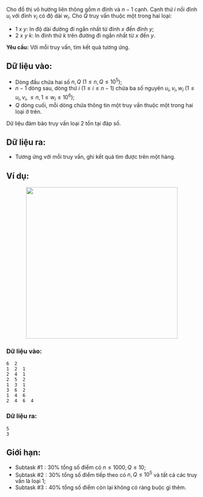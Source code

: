 <!--**<center>NGUỒN: ĐỀ THI CHỌN ĐỘI TUYỂN HSGQG NĂM 2018 - 2019 - HÀ NAM</center>**-->

Cho đồ thị vô hướng liên thông gồm $n$ đỉnh và $n-1$ cạnh. Cạnh thứ $i$ nối đỉnh $u_i$ với đỉnh $v_i$ có độ dài $w_i$. Cho $Q$ truy vấn thuộc một trong hai loại:
- $1\ x\ y$: In độ dài đường đi ngắn nhất từ đỉnh $x$ đến đỉnh $y$;
- $2\ x\ y\ k$: In đỉnh thứ $k$ trên đường đi ngắn nhất từ $x$ đến $y$.

**Yêu cầu:** Với mỗi truy vấn, tìm kết quả tương ứng.

## Dữ liệu vào:
- Dòng đầu chứa hai số $n,Q\ (1≤n,Q≤10^5)$;
- $n-1$ dòng sau, dòng thứ $i\ (1≤i≤n-1)$ chứa ba số nguyên $u_i,v_i,w_i\ (1≤u_i,v_i,≤n,1≤w_i≤10^6)$;
- $Q$ dòng cuối, mỗi dòng chứa thông tin một truy vấn thuộc một trong hai loại ở trên.

Dữ liệu đảm bảo truy vấn loại $2$ tồn tại đáp số.

## Dữ liệu ra:
- Tương ứng với mỗi truy vấn, ghi kết quả tìm được trên một hàng.

## Ví dụ:
<center><img src="/images/problems/1381/QTREE.svg" width="400px" /></center>

### Dữ liệu vào:
```
6  2
1  2  1
2  4  1
2  5  2
1  3  1
3  6  2
1  4  6
2  4  6  4
```

### Dữ liệu ra:
```
5
3
```

## Giới hạn:
- Subtask $\#1: 30\%$ tổng số điểm có $n≤1000,Q≤10$;
- Subtask $\#2: 30\%$ tổng số điểm tiếp theo có $n,Q≤10^5$ và tất cả các truy vấn là loại $1$;
- Subtask $\#3: 40\%$ tổng số điểm còn lại không có ràng buộc gì thêm.